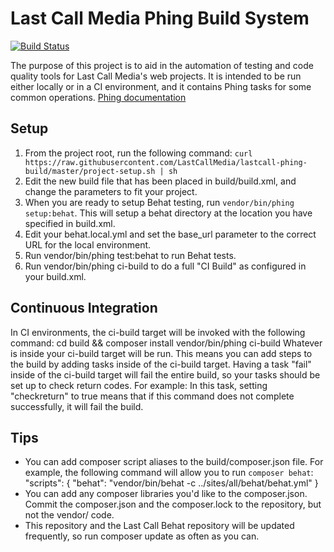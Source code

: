 Last Call Media Phing Build System
==================================

[![Build Status](https://travis-ci.org/LastCallMedia/lastcall-phing-build.svg?branch=master)](https://travis-ci.org/LastCallMedia/lastcall-phing-build)

The purpose of this project is to aid in the automation of testing and code quality tools for Last Call Media's web projects.  It is intended to be run either locally or in a CI environment, and it contains Phing tasks for some common operations.  [Phing documentation](http://www.phing.info/trac/wiki/Users/Documentation)

Setup
-----
1. From the project root, run the following command: `curl https://raw.githubusercontent.com/LastCallMedia/lastcall-phing-build/master/project-setup.sh | sh`
1. Edit the new build file that has been placed in build/build.xml, and change the parameters to fit your project.
1. When you are ready to setup Behat testing, run `vendor/bin/phing setup:behat`.  This will setup a behat directory at the location you have specified in build.xml.
1. Edit your behat.local.yml and set the base_url parameter to the correct URL for the local environment.
1. Run vendor/bin/phing test:behat to run Behat tests.
1. Run vendor/bin/phing ci-build to do a full "CI Build" as configured in your build.xml.

Continuous Integration
----------------------
In CI environments, the ci-build target will be invoked with the following command:
    cd build && composer install
    vendor/bin/phing ci-build
Whatever is inside your ci-build target will be run.  This means you can add steps to the build by adding tasks inside of the ci-build target.  Having a task "fail" inside of the ci-build target will fail the entire build, so your tasks should be set up to check return codes.  For example:
    <drush command="updatedb" yes="true" checkreturn="true"/>
In this task, setting "checkreturn" to true means that if this command does not complete successfully, it will fail the build.

Tips
----
* You can add composer script aliases to the build/composer.json file.  For example, the following command will allow you to run `composer behat`:
    "scripts": {
        "behat": "vendor/bin/behat -c ../sites/all/behat/behat.yml"
    }
* You can add any composer libraries you'd like to the composer.json.  Commit the composer.json and the composer.lock to the repository, but not the vendor/ code.
* This repository and the Last Call Behat repository will be updated frequently, so run composer update as often as you can.